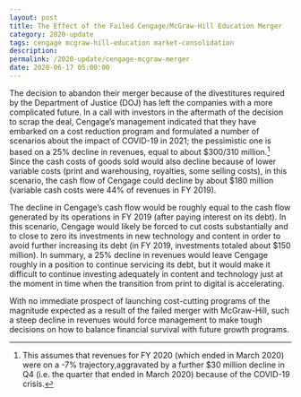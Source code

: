```yaml
---
layout: post
title: The Effect of the Failed Cengage/McGraw-Hill Education Merger
category: 2020-update
tags: cengage mcgraw-hill-education market-consolidation
description:
permalink: /2020-update/cengage-mcgraw-merger
date: 2020-06-17 05:00:00
---
```


The decision to abandon their merger because of the divestitures required by the Department of Justice (DOJ) has left the companies with a more complicated future. In a call with investors in the aftermath of the decision to scrap the deal, Cengage’s management indicated that they have embarked on a cost reduction program and formulated a number of scenarios about the impact of COVID-19 in 2021; the pessimistic one is based on a 25% decline in revenues, equal to about $300/310 million.[^8] Since the cash costs of goods sold would also decline because of lower variable costs (print and warehousing, royalties, some selling costs), in this scenario, the cash flow of Cengage could decline by about $180 million (variable cash costs were 44% of revenues in FY 2019). 

The decline in Cengage’s cash flow would be roughly equal to the cash flow generated by its operations in FY 2019 (after paying interest on its debt). In this scenario, Cengage would likely be forced to cut costs substantially and to close to zero its investments in new technology and content in order to avoid further increasing its debt (in FY 2019, investments totaled about $150 million). In summary, a 25% decline in revenues would leave Cengage roughly in a position to continue servicing its debt, but it would make it difficult to continue investing adequately in content and technology just at the moment in time when the transition from print to digital is accelerating. 

With no immediate prospect of launching cost-cutting programs of the magnitude expected as a result of the failed merger with McGraw-Hill, such a steep decline in revenues would force management to make tough decisions on how to balance financial survival with future growth programs.

[^8]: This assumes that revenues for FY 2020 (which ended in March 2020) were on a -7% trajectory,aggravated by a further $30 million decline in Q4 (i.e. the quarter that ended in March 2020) because of the COVID-19 crisis.
